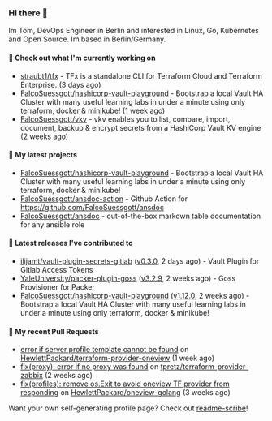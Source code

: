 ### Hi there 👋

Im Tom, DevOps Engineer in Berlin and interested in Linux, Go, Kubernetes and Open Source.
Im based in Berlin/Germany.

#### 👷 Check out what I'm currently working on

- [straubt1/tfx](https://github.com/straubt1/tfx) - TFx is a standalone CLI for Terraform Cloud and Terraform Enterprise. (3 days ago)
- [FalcoSuessgott/hashicorp-vault-playground](https://github.com/FalcoSuessgott/hashicorp-vault-playground) - Bootstrap a local Vault HA Cluster with many useful learning labs in under a minute using only terraform, docker &amp; minikube! (1 week ago)
- [FalcoSuessgott/vkv](https://github.com/FalcoSuessgott/vkv) - vkv enables you to list, compare, import, document, backup &amp; encrypt secrets from a HashiCorp Vault KV engine (2 weeks ago)

#### 🌱 My latest projects

- [FalcoSuessgott/hashicorp-vault-playground](https://github.com/FalcoSuessgott/hashicorp-vault-playground) - Bootstrap a local Vault HA Cluster with many useful learning labs in under a minute using only terraform, docker &amp; minikube!
- [FalcoSuessgott/ansdoc-action](https://github.com/FalcoSuessgott/ansdoc-action) - Github Action for https://github.com/FalcoSuessgott/ansdoc
- [FalcoSuessgott/ansdoc](https://github.com/FalcoSuessgott/ansdoc) - out-of-the-box markown table documentation for any ansible role

#### 🔭 Latest releases I've contributed to

- [ilijamt/vault-plugin-secrets-gitlab](https://github.com/ilijamt/vault-plugin-secrets-gitlab) ([v0.3.0](https://github.com/ilijamt/vault-plugin-secrets-gitlab/releases/tag/v0.3.0), 2 days ago) - Vault Plugin for Gitlab Access Tokens
- [YaleUniversity/packer-plugin-goss](https://github.com/YaleUniversity/packer-plugin-goss) ([v3.2.9](https://github.com/YaleUniversity/packer-plugin-goss/releases/tag/v3.2.9), 2 weeks ago) - Goss Provisioner for Packer
- [FalcoSuessgott/hashicorp-vault-playground](https://github.com/FalcoSuessgott/hashicorp-vault-playground) ([v1.12.0](https://github.com/FalcoSuessgott/hashicorp-vault-playground/releases/tag/v1.12.0), 2 weeks ago) - Bootstrap a local Vault HA Cluster with many useful learning labs in under a minute using only terraform, docker &amp; minikube!

#### 🔨 My recent Pull Requests

- [error if server profile template cannot be found](https://github.com/HewlettPackard/terraform-provider-oneview/pull/556) on [HewlettPackard/terraform-provider-oneview](https://github.com/HewlettPackard/terraform-provider-oneview) (1 week ago)
- [fix(proxy): error if no proxy was found](https://github.com/tpretz/terraform-provider-zabbix/pull/38) on [tpretz/terraform-provider-zabbix](https://github.com/tpretz/terraform-provider-zabbix) (2 weeks ago)
- [fix(profiles): remove os.Exit to avoid oneview TF provider from responding](https://github.com/HewlettPackard/oneview-golang/pull/412) on [HewlettPackard/oneview-golang](https://github.com/HewlettPackard/oneview-golang) (3 weeks ago)

Want your own self-generating profile page? Check out [readme-scribe](https://github.com/muesli/readme-scribe)!